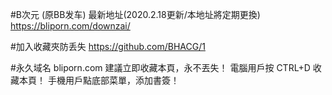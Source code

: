 #B次元 (原BB发车)
最新地址(2020.2.18更新/本地址將定期更換)
https://bliporn.com/downzai/

#加入收藏夾防丢失
https://github.com/BHACG/1

#永久域名 bliporn.com
建議立即收藏本頁，永不丟失！
電腦用戶按 CTRL+D 收藏本頁！
手機用戶點底部菜單，添加書簽！
